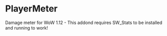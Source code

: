 # PlayerMeter
Damage meter for WoW 1.12 - This addond requires SW_Stats to be installed and running to work!
